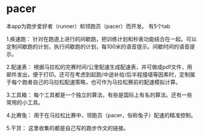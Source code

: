 # pacer
本app为跑步爱好者（runner）和领跑员（pacer）而开发。
有5个tab

1.疾速跑：
    针对在跑道上进行的间歇跑，把训练计划和秒表功能结合在一起。可以定制间歇跑的计划，执行间歇跑的计划，每100米的语音提示。间歇时间的语音提示。
    
2.配速表：
    根据马拉松的完赛时间/公里配速生成配速表，并可做成pdf文件，用邮件发出，便于打印。还可在考虑到起跑/中途补给/后半程撞墙等因素时，定制属于每个跑者自己的马拉松配速策略，也可作为马拉松赛前的配速模拟计算。

3.工具箱：
    每个工具都是一个独立的算法，有些是国际上有名的算法。还有一些常用的小工具。

4.比赛兔：
    用于在马拉松比赛中，领跑员（pacer，俗称兔子）配速的精准控制。

5.干货：
   这里收集的都是自己写的跑步作文的链接。
